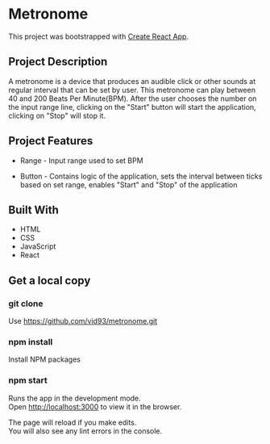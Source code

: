 # Metronome

This project was bootstrapped with [Create React App](https://github.com/facebook/create-react-app).

## Project Description

A metronome is a device that produces an audible click or other sounds at regular interval that can be set by user.
This metronome can play between 40 and 200 Beats Per Minute(BPM). After the user chooses the number on the input
range line, clicking on the "Start" button will start the application, clicking on "Stop" will stop it.

## Project Features

- Range - Input range used to set BPM

- Button - Contains logic of the application, sets the interval between ticks based on set range, enables "Start"
            and "Stop" of the application

## Built With

- HTML
- CSS 
- JavaScript
- React

## Get a local copy

### git clone

Use https://github.com/vid93/metronome.git

### npm install 

Install NPM packages

### npm start

Runs the app in the development mode.\
Open [http://localhost:3000](http://localhost:3000) to view it in the browser.

The page will reload if you make edits.\
You will also see any lint errors in the console.

